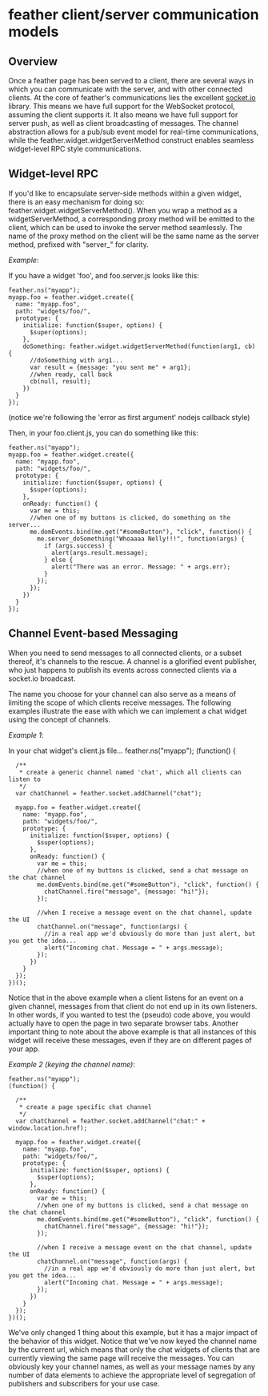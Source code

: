 # feather client/server communication models #

## Overview ##
Once a feather page has been served to a client, there are several ways in which you can communicate with the server, and with other connected clients. At the core of feather's communications lies the excellent [socket.io](http://socket.io) library. This means we have full support for the WebSocket protocol, assuming the client supports it. It also means we have full support for server push, as well as client broadcasting of messages. The channel abstraction allows for a pub/sub event model for real-time communications, while the feather.widget.widgetServerMethod construct enables seamless widget-level RPC style communications.

## Widget-level RPC ##
If you'd like to encapsulate server-side methods within a given widget, there is an easy mechanism for doing so: feather.widget.widgetServerMethod(). When you wrap a method as a widgetServerMethod, a corresponding proxy method will be emitted to the client, which can be used to invoke the server method seamlessly. The name of the proxy method on the client will be the same name as the server method, prefixed with "server_" for clarity.

_Example_:

  If you have a widget 'foo', and foo.server.js looks like this:

    feather.ns("myapp");    
    myapp.foo = feather.widget.create({
      name: "myapp.foo",
      path: "widgets/foo/",
      prototype: {
        initialize: function($super, options) {
          $super(options);
        },
        doSomething: feather.widget.widgetServerMethod(function(arg1, cb) {
          //doSomething with arg1...
          var result = {message: "you sent me" + arg1};
          //when ready, call back
          cb(null, result);
        })
      }		
    });
  (notice we're following the 'error as first argument' nodejs callback style)
  
  Then, in your foo.client.js, you can do something like this:

    feather.ns("myapp");    
    myapp.foo = feather.widget.create({
      name: "myapp.foo",
      path: "widgets/foo/",
      prototype: {
        initialize: function($super, options) {
          $super(options);
        },
        onReady: function() {
          var me = this;
          //when one of my buttons is clicked, do something on the server...
          me.domEvents.bind(me.get("#someButton"), "click", function() {
            me.server_doSomething("Whoaaaa Nelly!!!", function(args) {
              if (args.success) {
                alert(args.result.message);
              } else {
                alert("There was an error. Message: " + args.err);
              }
            });
          });
        })
      }		
    });
    
## Channel Event-based Messaging ##
When you need to send messages to all connected clients, or a subset thereof, it's channels to the rescue. A channel is a glorified event publisher, who just happens to publish its events across connected clients via a socket.io broadcast.

The name you choose for your channel can also serve as a means of limiting the scope of which clients receive messages. The following examples illustrate the ease with which we can implement a chat widget using the concept of channels.

_Example 1_:
  
  In your chat widget's client.js file...
    feather.ns("myapp");
    (function() {  
    
      /**
       * create a generic channel named 'chat', which all clients can listen to
       */
      var chatChannel = feather.socket.addChannel("chat");
      
      myapp.foo = feather.widget.create({
        name: "myapp.foo",
        path: "widgets/foo/",
        prototype: {
          initialize: function($super, options) {
            $super(options);
          },
          onReady: function() {
            var me = this;
            //when one of my buttons is clicked, send a chat message on the chat channel
            me.domEvents.bind(me.get("#someButton"), "click", function() {
              chatChannel.fire("message", {message: "hi!"});
            });
            
            //when I receive a message event on the chat channel, update the UI
            chatChannel.on("message", function(args) {
              //in a real app we'd obviously do more than just alert, but you get the idea...
              alert("Incoming chat. Message = " + args.message);
            });
          })
        }   
      });
    })(); 
    
  Notice that in the above example when a client listens for an event on a given channel, messages from that client do not end up in its own listeners. In other words, if you wanted to test the (pseudo) code above, you would actually have to open the page in two separate browser tabs.
  Another important thing to note about the above example is that all instances of this widget will receive these messages, even if they are on different pages of your app.
  
_Example 2 (keying the channel name)_:

    feather.ns("myapp");
    (function() {  
    
      /**
       * create a page specific chat channel
       */
      var chatChannel = feather.socket.addChannel("chat:" + window.location.href);
      
      myapp.foo = feather.widget.create({
        name: "myapp.foo",
        path: "widgets/foo/",
        prototype: {
          initialize: function($super, options) {
            $super(options);
          },
          onReady: function() {
            var me = this;
            //when one of my buttons is clicked, send a chat message on the chat channel
            me.domEvents.bind(me.get("#someButton"), "click", function() {
              chatChannel.fire("message", {message: "hi!"});
            });
            
            //when I receive a message event on the chat channel, update the UI
            chatChannel.on("message", function(args) {
              //in a real app we'd obviously do more than just alert, but you get the idea...
              alert("Incoming chat. Message = " + args.message);
            });
          })
        }   
      });
    })(); 
  
  We've only changed 1 thing about this example, but it has a major impact of the behavior of this widget. Notice that we've now keyed the channel name by the current url, which means that only the chat widgets of clients that are currently viewing the same page will receive the messages.
  You can obviously key your channel names, as well as your message names by any number of data elements to achieve the appropriate level of segregation of publishers and subscribers for your use case.